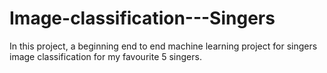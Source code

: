 # Image-classification---Singers
In this project, a beginning end to end machine learning project for singers image classification for my favourite 5 singers.
